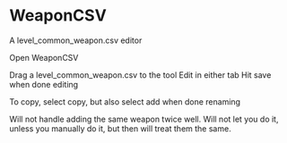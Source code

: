 # WeaponCSV
A level_common_weapon.csv editor


Open WeaponCSV

Drag a level_common_weapon.csv to the tool
Edit in either tab
Hit save when done editing

To copy, select copy, but also select add when done renaming



Will not handle adding the same weapon twice well. Will not let you do it, unless you manually do it, but then will treat them the same.
